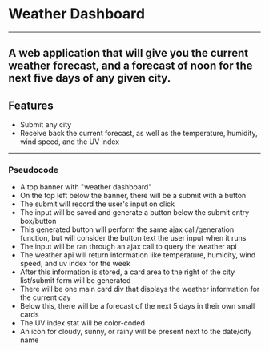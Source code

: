 # Weather Dashboard
---
A web application that will give you the current weather forecast, and a forecast of noon for the next five days of any given city.
---
## Features
- Submit any city
- Receive back the current forecast, as well as the temperature, humidity, wind speed, and the UV index
---
### Pseudocode
- A top banner with "weather dashboard" 
- On the top left below the banner, there will be a submit with a button
- The submit will record the user's input on click
- The input will be saved and generate a button below the submit entry box/button
- This generated button will perform the same ajax call/generation function, but will consider the button text the user    input when it runs
- The input will be ran through an ajax call to query the weather api
- The weather api will return information like temperature, humidity, wind speed, and uv index for the week
- After this information is stored, a card area to the right of the city list/submit form will be generated
- There will be one main card div that displays the weather information for the current day
- Below this, there will be a forecast of the next 5 days in their own small cards
- The UV index stat will be color-coded
- An icon for cloudy, sunny, or rainy will be present next to the date/city name